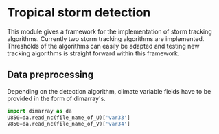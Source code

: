 
# Tropical storm detection

This module gives a framework for the implementation of storm tracking algorithms. Currently two storm tracking algorithms are implemented. Thresholds of the algorithms can easily be adapted and testing new tracking algorithms is straight forward within this framework.

## Data preprocessing

Depending on the detection algorithm, climate variable fields have to be provided in the form of dimarray's.


```python
import dimarray as da
U850=da.read_nc(file_name_of_U)['var33']
V850=da.read_nc(file_name_of_V)['var34']
```
